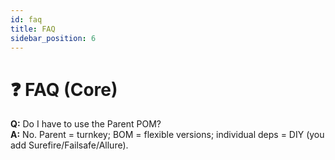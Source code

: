 ```yaml
---
id: faq
title: FAQ
sidebar_position: 6
---
```


# ❓ FAQ (Core)

**Q:** Do I have to use the Parent POM?  
**A:** No. Parent = turnkey; BOM = flexible versions; individual deps = DIY (you add Surefire/Failsafe/Allure).
